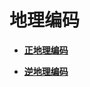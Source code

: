 # 地理编码<a name="ZH-CN_TOPIC_0000001099661056"></a>

-   **[正地理编码](javascript-api-geocoding.md)**  

-   **[逆地理编码](javascript-api-reverse-geocoding.md)**  


